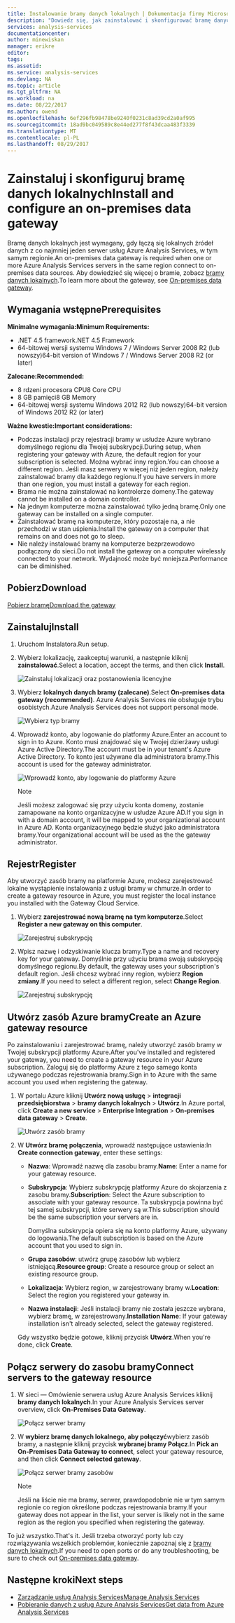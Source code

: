 ```yaml
---
title: Instalowanie bramy danych lokalnych | Dokumentacja firmy Microsoft
description: "Dowiedz się, jak zainstalować i skonfigurować bramę danych lokalnego."
services: analysis-services
documentationcenter: 
author: minewiskan
manager: erikre
editor: 
tags: 
ms.assetid: 
ms.service: analysis-services
ms.devlang: NA
ms.topic: article
ms.tgt_pltfrm: NA
ms.workload: na
ms.date: 08/22/2017
ms.author: owend
ms.openlocfilehash: 6ef296fb98478be9240f0231c8ad39cd2a0af995
ms.sourcegitcommit: 18ad9bc049589c8e44ed277f8f43dcaa483f3339
ms.translationtype: MT
ms.contentlocale: pl-PL
ms.lasthandoff: 08/29/2017
---
```

# <a name="install-and-configure-an-on-premises-data-gateway"></a><span data-ttu-id="8dc29-103">Zainstaluj i skonfiguruj bramę danych lokalnych</span><span class="sxs-lookup"><span data-stu-id="8dc29-103">Install and configure an on-premises data gateway</span></span>
<span data-ttu-id="8dc29-104">Bramę danych lokalnych jest wymagany, gdy łączą się lokalnych źródeł danych z co najmniej jeden serwer usług Azure Analysis Services, w tym samym regionie.</span><span class="sxs-lookup"><span data-stu-id="8dc29-104">An on-premises data gateway is required when one or more Azure Analysis Services servers in the same region connect to on-premises data sources.</span></span> <span data-ttu-id="8dc29-105">Aby dowiedzieć się więcej o bramie, zobacz [bramy danych lokalnych](analysis-services-gateway.md).</span><span class="sxs-lookup"><span data-stu-id="8dc29-105">To learn more about the gateway, see [On-premises data gateway](analysis-services-gateway.md).</span></span>

## <a name="prerequisites"></a><span data-ttu-id="8dc29-106">Wymagania wstępne</span><span class="sxs-lookup"><span data-stu-id="8dc29-106">Prerequisites</span></span>
<span data-ttu-id="8dc29-107">**Minimalne wymagania:**</span><span class="sxs-lookup"><span data-stu-id="8dc29-107">**Minimum Requirements:**</span></span>

* <span data-ttu-id="8dc29-108">.NET 4.5 framework</span><span class="sxs-lookup"><span data-stu-id="8dc29-108">.NET 4.5 Framework</span></span>
* <span data-ttu-id="8dc29-109">64-bitowej wersji systemu Windows 7 / Windows Server 2008 R2 (lub nowszy)</span><span class="sxs-lookup"><span data-stu-id="8dc29-109">64-bit version of Windows 7 / Windows Server 2008 R2 (or later)</span></span>

<span data-ttu-id="8dc29-110">**Zalecane:**</span><span class="sxs-lookup"><span data-stu-id="8dc29-110">**Recommended:**</span></span>

* <span data-ttu-id="8dc29-111">8 rdzeni procesora CPU</span><span class="sxs-lookup"><span data-stu-id="8dc29-111">8 Core CPU</span></span>
* <span data-ttu-id="8dc29-112">8 GB pamięci</span><span class="sxs-lookup"><span data-stu-id="8dc29-112">8 GB Memory</span></span>
* <span data-ttu-id="8dc29-113">64-bitowej wersji systemu Windows 2012 R2 (lub nowszy)</span><span class="sxs-lookup"><span data-stu-id="8dc29-113">64-bit version of Windows 2012 R2 (or later)</span></span>

<span data-ttu-id="8dc29-114">**Ważne kwestie:**</span><span class="sxs-lookup"><span data-stu-id="8dc29-114">**Important considerations:**</span></span>

* <span data-ttu-id="8dc29-115">Podczas instalacji przy rejestracji bramy w usłudze Azure wybrano domyślnego regionu dla Twojej subskrypcji.</span><span class="sxs-lookup"><span data-stu-id="8dc29-115">During setup, when registering your gateway with Azure, the default region for your subscription is selected.</span></span> <span data-ttu-id="8dc29-116">Można wybrać inny region.</span><span class="sxs-lookup"><span data-stu-id="8dc29-116">You can choose a different region.</span></span> <span data-ttu-id="8dc29-117">Jeśli masz serwery w więcej niż jeden region, należy zainstalować bramy dla każdego regionu.</span><span class="sxs-lookup"><span data-stu-id="8dc29-117">If you have servers in more than one region, you must install a gateway for each region.</span></span> 
* <span data-ttu-id="8dc29-118">Brama nie można zainstalować na kontrolerze domeny.</span><span class="sxs-lookup"><span data-stu-id="8dc29-118">The gateway cannot be installed on a domain controller.</span></span>
* <span data-ttu-id="8dc29-119">Na jednym komputerze można zainstalować tylko jedną bramę.</span><span class="sxs-lookup"><span data-stu-id="8dc29-119">Only one gateway can be installed on a single computer.</span></span>
* <span data-ttu-id="8dc29-120">Zainstalować bramę na komputerze, który pozostaje na, a nie przechodzi w stan uśpienia.</span><span class="sxs-lookup"><span data-stu-id="8dc29-120">Install the gateway on a computer that remains on and does not go to sleep.</span></span>
* <span data-ttu-id="8dc29-121">Nie należy instalować bramy na komputerze bezprzewodowo podłączony do sieci.</span><span class="sxs-lookup"><span data-stu-id="8dc29-121">Do not install the gateway on a computer wirelessly connected to your network.</span></span> <span data-ttu-id="8dc29-122">Wydajność może być mniejsza.</span><span class="sxs-lookup"><span data-stu-id="8dc29-122">Performance can be diminished.</span></span>


## <span data-ttu-id="8dc29-123"><a name="download"></a>Pobierz</span><span class="sxs-lookup"><span data-stu-id="8dc29-123"><a name="download"></a>Download</span></span>
 [<span data-ttu-id="8dc29-124">Pobierz bramę</span><span class="sxs-lookup"><span data-stu-id="8dc29-124">Download the gateway</span></span>](https://aka.ms/azureasgateway)

## <span data-ttu-id="8dc29-125"><a name="install"></a>Zainstaluj</span><span class="sxs-lookup"><span data-stu-id="8dc29-125"><a name="install"></a>Install</span></span>

1. <span data-ttu-id="8dc29-126">Uruchom Instalatora.</span><span class="sxs-lookup"><span data-stu-id="8dc29-126">Run setup.</span></span>

2. <span data-ttu-id="8dc29-127">Wybierz lokalizację, zaakceptuj warunki, a następnie kliknij **zainstalować**.</span><span class="sxs-lookup"><span data-stu-id="8dc29-127">Select a location, accept the terms, and then click **Install**.</span></span>

   ![Zainstaluj lokalizacji oraz postanowienia licencyjne](media/analysis-services-gateway-install/aas-gateway-installer-accept.png)

3. <span data-ttu-id="8dc29-129">Wybierz **lokalnych danych bramy (zalecane)**.</span><span class="sxs-lookup"><span data-stu-id="8dc29-129">Select **On-premises data gateway (recommended)**.</span></span> <span data-ttu-id="8dc29-130">Azure Analysis Services nie obsługuje trybu osobistych.</span><span class="sxs-lookup"><span data-stu-id="8dc29-130">Azure Analysis Services does not support personal mode.</span></span>

   ![Wybierz typ bramy](media/analysis-services-gateway-install/aas-gateway-installer-shared.png)

4. <span data-ttu-id="8dc29-132">Wprowadź konto, aby logowanie do platformy Azure.</span><span class="sxs-lookup"><span data-stu-id="8dc29-132">Enter an account to sign in to Azure.</span></span> <span data-ttu-id="8dc29-133">Konto musi znajdować się w Twojej dzierżawy usługi Azure Active Directory.</span><span class="sxs-lookup"><span data-stu-id="8dc29-133">The account must be in your tenant's Azure Active Directory.</span></span> <span data-ttu-id="8dc29-134">To konto jest używane dla administratora bramy.</span><span class="sxs-lookup"><span data-stu-id="8dc29-134">This account is used for the gateway administrator.</span></span> 

   ![Wprowadź konto, aby logowanie do platformy Azure](media/analysis-services-gateway-install/aas-gateway-installer-account.png)

   > [!NOTE]
   > <span data-ttu-id="8dc29-136">Jeśli możesz zalogować się przy użyciu konta domeny, zostanie zamapowane na konto organizacyjne w usłudze Azure AD.</span><span class="sxs-lookup"><span data-stu-id="8dc29-136">If you sign in with a domain account, it will be mapped to your organizational account in Azure AD.</span></span> <span data-ttu-id="8dc29-137">Konta organizacyjnego będzie służyć jako administratora bramy.</span><span class="sxs-lookup"><span data-stu-id="8dc29-137">Your organizational account will be used as the the gateway administrator.</span></span>

## <span data-ttu-id="8dc29-138"><a name="register"></a>Rejestr</span><span class="sxs-lookup"><span data-stu-id="8dc29-138"><a name="register"></a>Register</span></span>
<span data-ttu-id="8dc29-139">Aby utworzyć zasób bramy na platformie Azure, możesz zarejestrować lokalne wystąpienie instalowania z usługi bramy w chmurze.</span><span class="sxs-lookup"><span data-stu-id="8dc29-139">In order to create a gateway resource in Azure, you must register the local instance you installed with the Gateway Cloud Service.</span></span> 

1.  <span data-ttu-id="8dc29-140">Wybierz **zarejestrować nową bramę na tym komputerze**.</span><span class="sxs-lookup"><span data-stu-id="8dc29-140">Select **Register a new gateway on this computer**.</span></span>

    ![Zarejestruj subskrypcję](media/analysis-services-gateway-install/aas-gateway-register-new.png)

2. <span data-ttu-id="8dc29-142">Wpisz nazwę i odzyskiwanie klucza bramy.</span><span class="sxs-lookup"><span data-stu-id="8dc29-142">Type a name and recovery key for your gateway.</span></span> <span data-ttu-id="8dc29-143">Domyślnie przy użyciu brama swoją subskrypcję domyślnego regionu.</span><span class="sxs-lookup"><span data-stu-id="8dc29-143">By default, the gateway uses your subscription's default region.</span></span> <span data-ttu-id="8dc29-144">Jeśli chcesz wybrać inny region, wybierz **Region zmiany**.</span><span class="sxs-lookup"><span data-stu-id="8dc29-144">If you need to select a different region, select **Change Region**.</span></span>

   ![Zarejestruj subskrypcję](media/analysis-services-gateway-install/aas-gateway-register-name.png)


## <span data-ttu-id="8dc29-146"><a name="create-resource"></a>Utwórz zasób Azure bramy</span><span class="sxs-lookup"><span data-stu-id="8dc29-146"><a name="create-resource"></a>Create an Azure gateway resource</span></span>
<span data-ttu-id="8dc29-147">Po zainstalowaniu i zarejestrować bramę, należy utworzyć zasób bramy w Twojej subskrypcji platformy Azure.</span><span class="sxs-lookup"><span data-stu-id="8dc29-147">After you've installed and registered your gateway, you need to create a gateway resource in your Azure subscription.</span></span> <span data-ttu-id="8dc29-148">Zaloguj się do platformy Azure z tego samego konta używanego podczas rejestrowania bramy.</span><span class="sxs-lookup"><span data-stu-id="8dc29-148">Sign in to Azure with the same account you used when registering the gateway.</span></span>

1. <span data-ttu-id="8dc29-149">W portalu Azure kliknij **Utwórz nową usługę** > **integracji przedsiębiorstwa** > **bramy danych lokalnych** > **Utwórz**.</span><span class="sxs-lookup"><span data-stu-id="8dc29-149">In Azure portal, click **Create a new service** > **Enterprise Integration** > **On-premises data gateway** > **Create**.</span></span>

   ![Utwórz zasób bramy](media/analysis-services-gateway-install/aas-gateway-new-azure-resource.png)

2. <span data-ttu-id="8dc29-151">W **Utwórz bramę połączenia**, wprowadź następujące ustawienia:</span><span class="sxs-lookup"><span data-stu-id="8dc29-151">In **Create connection gateway**, enter these settings:</span></span>

    * <span data-ttu-id="8dc29-152">**Nazwa**: Wprowadź nazwę dla zasobu bramy.</span><span class="sxs-lookup"><span data-stu-id="8dc29-152">**Name**: Enter a name for your gateway resource.</span></span> 

    * <span data-ttu-id="8dc29-153">**Subskrypcja**: Wybierz subskrypcję platformy Azure do skojarzenia z zasobu bramy.</span><span class="sxs-lookup"><span data-stu-id="8dc29-153">**Subscription**: Select the Azure subscription to associate with your gateway resource.</span></span> 
    <span data-ttu-id="8dc29-154">Ta subskrypcja powinna być tej samej subskrypcji, które serwery są w.</span><span class="sxs-lookup"><span data-stu-id="8dc29-154">This subscription should be the same subscription your servers are in.</span></span>
   
      <span data-ttu-id="8dc29-155">Domyślna subskrypcja opiera się na konto platformy Azure, używany do logowania.</span><span class="sxs-lookup"><span data-stu-id="8dc29-155">The default subscription is based on the Azure account that you used to sign in.</span></span>

    * <span data-ttu-id="8dc29-156">**Grupa zasobów**: utwórz grupę zasobów lub wybierz istniejącą.</span><span class="sxs-lookup"><span data-stu-id="8dc29-156">**Resource group**: Create a resource group or select an existing resource group.</span></span>

    * <span data-ttu-id="8dc29-157">**Lokalizacja**: Wybierz region, w zarejestrowany bramy w.</span><span class="sxs-lookup"><span data-stu-id="8dc29-157">**Location**: Select the region you registered your gateway in.</span></span>

    * <span data-ttu-id="8dc29-158">**Nazwa instalacji**: Jeśli instalacji bramy nie została jeszcze wybrana, wybierz bramę, w zarejestrowany.</span><span class="sxs-lookup"><span data-stu-id="8dc29-158">**Installation Name**: If your gateway installation isn't already selected, select the gateway registered.</span></span> 

    <span data-ttu-id="8dc29-159">Gdy wszystko będzie gotowe, kliknij przycisk **Utwórz**.</span><span class="sxs-lookup"><span data-stu-id="8dc29-159">When you're done, click **Create**.</span></span>

## <span data-ttu-id="8dc29-160"><a name="connect-servers"></a>Połącz serwery do zasobu bramy</span><span class="sxs-lookup"><span data-stu-id="8dc29-160"><a name="connect-servers"></a>Connect servers to the gateway resource</span></span>

1. <span data-ttu-id="8dc29-161">W sieci — Omówienie serwera usług Azure Analysis Services kliknij **bramy danych lokalnych**.</span><span class="sxs-lookup"><span data-stu-id="8dc29-161">In your Azure Analysis Services server overview, click **On-Premises Data Gateway**.</span></span>

   ![Połącz serwer bramy](media/analysis-services-gateway-install/aas-gateway-connect-server.png)

2. <span data-ttu-id="8dc29-163">W **wybierz bramę danych lokalnego, aby połączyć**wybierz zasób bramy, a następnie kliknij przycisk **wybranej bramy Połącz**.</span><span class="sxs-lookup"><span data-stu-id="8dc29-163">In **Pick an On-Premises Data Gateway to connect**, select your gateway resource, and then click **Connect selected gateway**.</span></span>

   ![Połącz serwer bramy zasobów](media/analysis-services-gateway-install/aas-gateway-connect-resource.png)

    > [!NOTE]
    > <span data-ttu-id="8dc29-165">Jeśli na liście nie ma bramy, serwer, prawdopodobnie nie w tym samym regionie co region określone podczas rejestrowania bramy.</span><span class="sxs-lookup"><span data-stu-id="8dc29-165">If your gateway does not appear in the list, your server is likely not in the same region as the region you specified when registering the gateway.</span></span> 

<span data-ttu-id="8dc29-166">To już wszystko.</span><span class="sxs-lookup"><span data-stu-id="8dc29-166">That's it.</span></span> <span data-ttu-id="8dc29-167">Jeśli trzeba otworzyć porty lub czy rozwiązywania wszelkich problemów, koniecznie zapoznaj się z [bramy danych lokalnych](analysis-services-gateway.md).</span><span class="sxs-lookup"><span data-stu-id="8dc29-167">If you need to open ports or do any troubleshooting, be sure to check out [On-premises data gateway](analysis-services-gateway.md).</span></span>

## <a name="next-steps"></a><span data-ttu-id="8dc29-168">Następne kroki</span><span class="sxs-lookup"><span data-stu-id="8dc29-168">Next steps</span></span>
* [<span data-ttu-id="8dc29-169">Zarządzanie usług Analysis Services</span><span class="sxs-lookup"><span data-stu-id="8dc29-169">Manage Analysis Services</span></span>](analysis-services-manage.md)   
* [<span data-ttu-id="8dc29-170">Pobieranie danych z usług Azure Analysis Services</span><span class="sxs-lookup"><span data-stu-id="8dc29-170">Get data from Azure Analysis Services</span></span>](analysis-services-connect.md)
